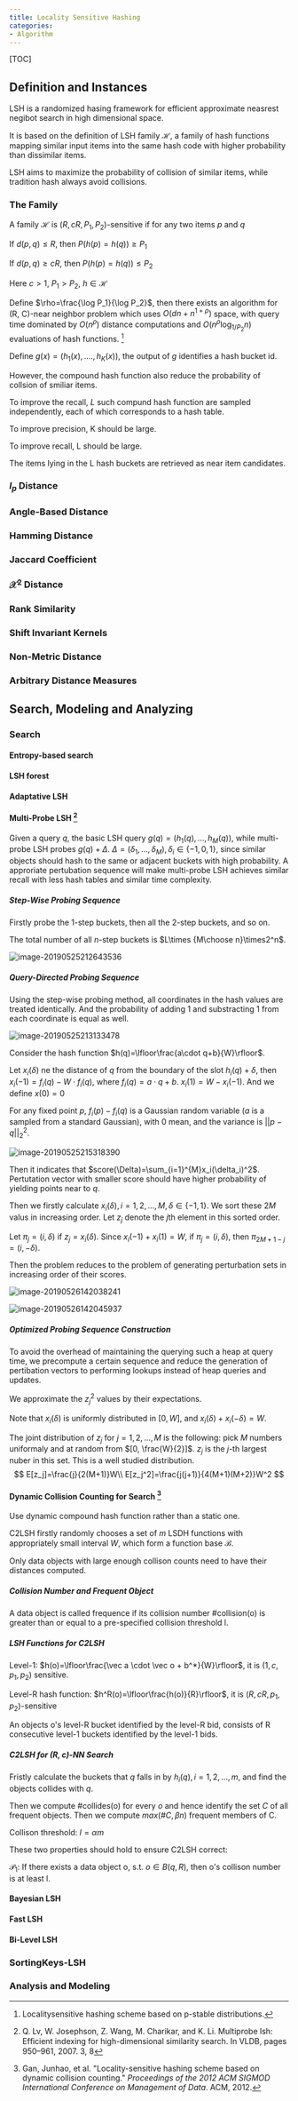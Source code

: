 ```yaml
---
title: Locality Sensitive Hashing
categories:
- Algorithm
---
```


[TOC]

## Definition and Instances

LSH is a randomized hasing framework for efficient approximate neasrest negibot search in high dimensional space.

It is based on the definition of LSH family $\mathcal{H}$, a family of hash functions mapping similar input items into the same hash code with higher probability than dissimilar items.

LSH aims to maximize the probability of collision of similar items, while tradition hash always avoid collisions.

### The Family

A family $\mathcal{H}$ is $(R, cR, P_1, P_2)$-sensitive if for any two items $p$ and $q$

If $d(p, q)\le R$, then $P(h(p)=h(q))\ge P_1​$

If $d(p, q)\ge cR$, then $P(h(p)=h(q))\le P_2$

Here $c>1$, $P_1>P_2$, $h\in\mathcal{H}$

Define $\rho=\frac{\log P_1}{\log P_2}$, then there exists an algorithm for (R, C)-near neighbor problem which uses $O(dn+n^{1+\rho})$ space, with query time dominated by $O(n^{\rho})$ distance computations and $O(n^{\rho}\log_{1/P_2}n)$ evaluations of hash functions. [^fn1]

[^fn1]: Localitysensitive hashing scheme based on p-stable distributions.

Define $g(x)=(h_1(x), ...., h_K(x))$, the output of $g$ identifies a hash bucket id.

However, the compound hash function also reduce the probability of collsion of smiliar items.

To improve the recall, $L$ such compund hash function are sampled independently, each of which corresponds to a hash table.



To improve precision, K should be large.

To improve recall, L should be large.

The items lying in the L hash buckets are retrieved as near item candidates.

### $l_p$ Distance

### Angle-Based Distance

### Hamming Distance

### Jaccard Coefficient

### $\mathcal{X}^2$ Distance

### Rank Similarity

### Shift Invariant Kernels

### Non-Metric Distance

### Arbitrary Distance Measures

## Search, Modeling and Analyzing

### Search

#### Entropy-based search

#### LSH forest

#### Adaptative LSH

#### Multi-Probe LSH [^multi-probe-lsh]

Given a query $q$, the basic LSH query $g(q)=(h_1(q), ..., h_M(q))$, while multi-probe LSH probes $g(q)+\Delta$. $\Delta=(\delta_1, ..., \delta_M), \delta_i\in\{-1, 0, 1\}$, since similar objects should hash to the same or adjacent buckets with high probability. A approriate pertubation sequence will make multi-probe LSH achieves similar recall with less hash tables and similar time complexity.

##### Step-Wise Probing Sequence

Firstly probe the 1-step buckets, then all the 2-step buckets, and so on.

The total number of all $n$-step buckets is $L\times {M\choose n}\times2^n$.

![image-20190525212643536](locality_sensitive_hash/image-20190525212643536.png)

##### Query-Directed Probing Sequence

Using the step-wise probing method, all coordinates in the hash values are treated identically. And the probability of adding 1 and substracting 1 from each coordinate is equal as well.

![image-20190525213133478](locality_sensitive_hash/image-20190525213133478.png)

Consider the hash function $h(q)=\lfloor\frac{a\cdot q+b}{W}\rfloor$.

Let $x_i(\delta)$ ne the distance of $q$ from the boundary of the slot $h_i(q)+\delta$, then $x_i(-1)=f_i(q)-W\cdot f_i(q)$, where $f_i(q)=a\cdot q + b$. $x_i(1)=W-x_i(-1)$. And we define $x(0)=0$

For any fixed point $p$, $f_i(p)-f_i(q)$ is a Gaussian random variable ($a$ is a sampled from a standard Gaussian), with 0 mean, and the variance is $||p-q||_2^2$.

![image-20190525215318390](locality_sensitive_hash/image-20190525215318390.png)

Then it indicates that $score(\Delta)=\sum_{i=1}^{M}x_i(\delta_i)^2$. Pertutation vector with smaller score should have higher probability of yielding points near to $q$.

Then we firstly calculate $x_i(\delta), i=1, 2, ..., M, \delta\in\{-1,1\}$. We sort these $2M$ valus in increasing order. Let $z_j$ denote the $j$th element in this sorted order.

Let $\pi_j=(i, \delta)$ if $z_j=x_i(\delta)$. Since $x_i(-1)+x_i(1)=W$, if $\pi_j=(i, \delta)$, then $\pi_{2M+1-j}=(i, -\delta)$.

Then the problem reduces to the problem of generating perturbation sets in increasing order of their scores.

![image-20190526142038241](locality_sensitive_hash/image-20190526142038241.png)

![image-20190526142045937](locality_sensitive_hash/image-20190526142045937.png)

##### Optimized Probing Sequence Construction

To avoid the overhead of maintaining the querying such a heap at query time, we precompute a certain sequence and reduce the generation of pertibation vectors to performing lookups instead of heap queries and updates.

We approximate the $z_j^2$ values by their expectations.

Note that $x_i(\delta)$ is uniformly distributed in $[0, W]$, and $x_i(\delta)+x_i(-\delta)=W$.

The joint distribution of $z_j$ for $j=1,2,...,M$ is the following: pick $M$ numbers uniformaly and at random from $[0, \frac{W}{2}]$. $z_j$ is the $j$-th largest nuber in this set. This is a well studied distribution.
$$
E[z_j]=\frac{j}{2(M+1)}W\\
E[z_j^2]=\frac{j(j+1)}{4(M+1)(M+2)}W^2
$$


[^multi-probe-lsh]: Q. Lv, W. Josephson, Z. Wang, M. Charikar, and K. Li. Multiprobe lsh: Efﬁcient indexing for high-dimensional similarity search. In VLDB, pages 950–961, 2007. 3, 8

#### Dynamic Collision Counting for Search [^c2lsh]

Use dynamic compound hash function rather than a static one.

C2LSH firstly randomly chooses a set of $m$ LSDH functions with appropriately small interval $W$, which form a function base $\mathcal{B}$.

Only data objects with large enough collison counts need to have their distances computed.

##### Collision Number and Frequent Object

A data object is called frequence if its collision number #collision(o) is greater than or equal to a pre-specified collision threshold l.

##### LSH Functions for C2LSH

Level-1: $h(o)=\lfloor\frac{\vec a \cdot \vec o + b^*}{W}\rfloor$, it is $(1, c, p_1, p_2)$ sensitive.

Level-R hash function: $h^R(o)=\lfloor\frac{h(o)}{R}\rfloor$, it is $(R, cR, p_1, p_2)$-sensitive

An objects o's level-R bucket identified by the level-R bid, consists of R consecutive level-1 buckets identified by the level-1 bids.

##### C2LSH for $(R, c)$-NN Search

Fristly calculate the buckets that $q$ falls in by $h_i(q), i=1,2,...,m$, and find the objects collides with $q$.

Then we compute #collides(o) for every $o$ and hence identify the set $C$ of all frequent objects. Then we compute $max(\#C, \beta n)$ frequent members of C.

Collison threshold: $l=\alpha m$

These two properties should hold to ensure C2LSH correct:

$\mathcal{P}_1$: If there exists a data object o, s.t. $o\in B(q, R)$, then o's collison number is at least l.



[^c2lsh]: Gan, Junhao, et al. "Locality-sensitive hashing scheme based on dynamic collision counting." *Proceedings of the 2012 ACM SIGMOD International Conference on Management of Data*. ACM, 2012.

#### Bayesian LSH

#### Fast LSH

#### Bi-Level LSH

### SortingKeys-LSH

### Analysis and Modeling

